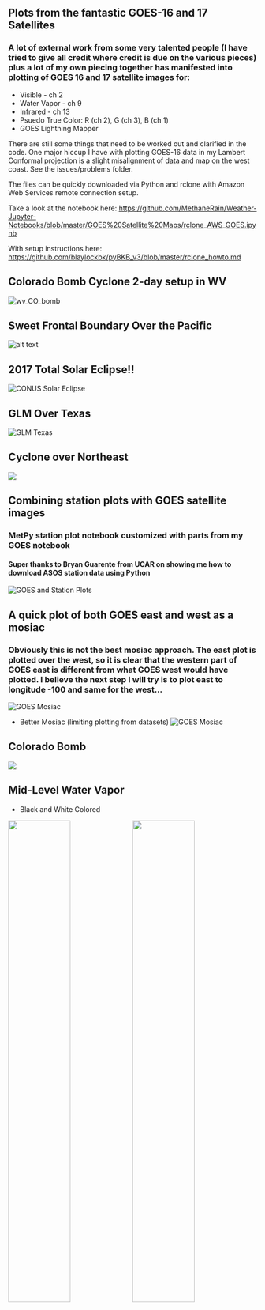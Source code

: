## Plots from the fantastic GOES-16 and 17 Satellites

### A lot of external work from some very talented people (I have tried to give all credit where credit is due on the various pieces) plus a lot of my own piecing together has manifested into plotting of GOES 16 and 17 satellite images for: 

* Visible - ch 2
* Water Vapor - ch 9
* Infrared - ch 13
* Psuedo True Color: R (ch 2), G (ch 3), B (ch 1)
* GOES Lightning Mapper

There are still some things that need to be worked out and clarified in the code. One major hiccup I have with plotting GOES-16 data in my Lambert Conformal projection is a slight misalignment of data and map on the west coast. See the issues/problems folder.

The files can be quickly downloaded via Python and rclone with Amazon Web Services remote connection setup. 

Take a look at the notebook here: https://github.com/MethaneRain/Weather-Jupyter-Notebooks/blob/master/GOES%20Satellite%20Maps/rclone_AWS_GOES.ipynb

With setup instructions here: https://github.com/blaylockbk/pyBKB_v3/blob/master/rclone_howto.md

## Colorado Bomb Cyclone 2-day setup in WV
![wv_CO_bomb](https://github.com/MethaneRain/Weather-Jupyter-Notebooks/blob/master/GOES%20Satellite%20Maps/Sample%20Maps/WV.gif)

## Sweet Frontal Boundary Over the Pacific
![alt text](https://github.com/MethaneRain/Weather-Jupyter-Notebooks/blob/master/GOES%20Satellite%20Maps/Sample%20Maps/GOES17_TrueColor_Jan16_2019.gif)

## 2017 Total Solar Eclipse!!
![CONUS Solar Eclipse](https://github.com/MethaneRain/Weather-Jupyter-Notebooks/blob/master/GOES%20Satellite%20Maps/Sample%20Maps/2017_Eclipse.gif)

## GLM Over Texas
![GLM Texas](https://github.com/MethaneRain/Weather-Jupyter-Notebooks/blob/master/GOES%20Satellite%20Maps/Sample%20Maps/GOES_GLM_20181226.gif)

## Cyclone over Northeast
![](https://github.com/MethaneRain/Weather-Jupyter-Notebooks/blob/master/GOES%20Satellite%20Maps/Sample%20Maps/Resized_GOES_Ch13_IR_2018_004_15_30.png)

## Combining station plots with GOES satellite images
### MetPy station plot notebook customized with parts from my GOES notebook 
#### Super thanks to Bryan Guarente from UCAR on showing me how to download ASOS station data using Python

![GOES and Station Plots](https://github.com/MethaneRain/Weather-Jupyter-Notebooks/blob/master/Playground/Images/Resized_GOES16_Ch2_StationPlot2018_12_10_1647.png)

## A quick plot of both GOES east and west as a mosiac
### Obviously this is not the best mosiac approach. The east plot is plotted over the west, so it is clear that the western part of GOES east is different from what GOES west would have plotted. I believe the next step I will try is to plot east to longitude -100 and same for the west...

![GOES Mosiac](https://github.com/MethaneRain/Weather-Jupyter-Notebooks/blob/master/GOES%20Satellite%20Maps/Sample%20Maps/GOES16_17_Mosiac.png)

* Better Mosiac (limiting plotting from datasets)
![GOES Mosiac](https://github.com/MethaneRain/Weather-Jupyter-Notebooks/blob/master/GOES%20Satellite%20Maps/Sample%20Maps/GOES_Mosiac_2019_05_23_0601.png)

## Colorado Bomb
![](https://github.com/MethaneRain/Weather-Jupyter-Notebooks/blob/master/GOES%20Satellite%20Maps/Sample%20Maps/GOES16_Ch13_2019_03_13_1902.png)

## Mid-Level Water Vapor
* Black and White                                                              Colored

<img src="https://github.com/MethaneRain/Weather-Jupyter-Notebooks/blob/master/GOES%20Satellite%20Maps/Sample%20Maps/GOES_Ch9_WV_2018_356_12_02.png" width="50%"><img src="https://github.com/MethaneRain/Weather-Jupyter-Notebooks/blob/master/GOES%20Satellite%20Maps/Sample%20Maps/GOES_Ch9_WV_2018_356_12_02_colored.png" width="50%">
